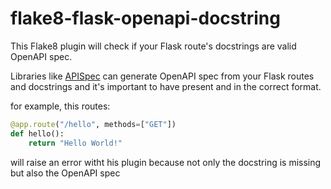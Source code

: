 # flake8-flask-openapi-docstring

This Flake8 plugin will check if your Flask route's docstrings are valid OpenAPI spec.

Libraries like [APISpec](https://apispec.readthedocs.io/en/latest/) can generate OpenAPI spec from your Flask routes and docstrings and it's important to have present and in the correct format.

for example, this routes:

```python
@app.route("/hello", methods=["GET"])
def hello():
    return "Hello World!"
```

will raise an error witht his plugin because not only the docstring is missing but also the OpenAPI spec
